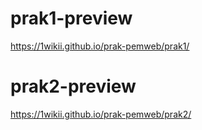 # prak1-preview
https://1wikii.github.io/prak-pemweb/prak1/ 


# prak2-preview
https://1wikii.github.io/prak-pemweb/prak2/ 


